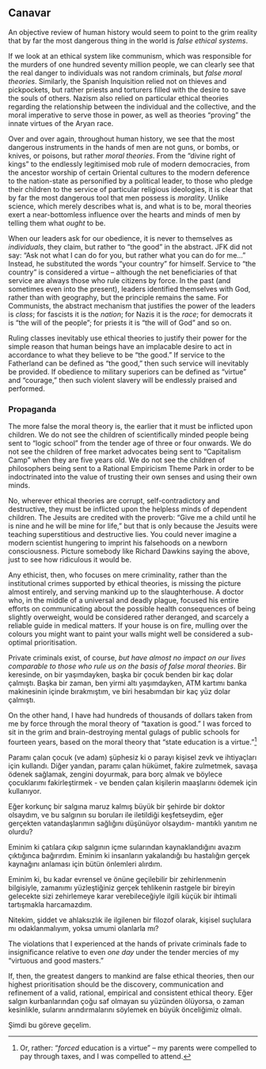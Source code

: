 ## Canavar

An objective review of human history would seem to point to the grim reality that by far the most dangerous thing in the world is *false ethical systems*.

If we look at an ethical system like communism, which was responsible for the murders of one hundred seventy million people, we can clearly see that the real danger to individuals was not random criminals, but *false moral theories*. Similarly, the Spanish Inquisition relied not on thieves and pickpockets, but rather priests and torturers filled with the desire to save the souls of others. Nazism also relied on particular ethical theories regarding the relationship between the individual and the collective, and the moral imperative to serve those in power, as well as theories “proving” the innate virtues of the Aryan race.

Over and over again, throughout human history, we see that the most dangerous instruments in the hands of men are not guns, or bombs, or knives, or poisons, but rather *moral theories*. From the “divine right of kings” to the endlessly legitimised mob rule of modern democracies, from the ancestor worship of certain Oriental cultures to the modern deference to the nation-state as personified by a political leader, to those who pledge their children to the service of particular religious ideologies, it is clear that by far the most dangerous tool that men possess is *morality*. Unlike science, which merely describes what is, and what is to be, moral theories exert a near-bottomless influence over the hearts and minds of men by telling them what *ought* to be.

When our leaders ask for our obedience, it is never to themselves as *individuals*, they claim, but rather to “the good” in the abstract. JFK did not say: “Ask not what I can do for you, but rather what you can do for me...” Instead, he substituted the words “your country” for himself. Service to “the country” is considered a virtue – although the net beneficiaries of that service are always those who rule citizens by force. In the past (and sometimes even into the present), leaders identified themselves with God, rather than with geography, but the principle remains the same. For Communists, the abstract mechanism that justifies the power of the leaders is *class*; for fascists it is the *nation*; for Nazis it is the *race*; for democrats it is “the will of the people”; for priests it is “the will of God” and so on.

Ruling classes inevitably use ethical theories to justify their power for the simple reason that human beings have an implacable desire to act in accordance to what they believe to be “the good.” If service to the Fatherland can be defined as “the good,” then such service will inevitably be provided. If obedience to military superiors can be defined as “virtue” and “courage,” then such violent slavery will be endlessly praised and performed.

### Propaganda

The more false the moral theory is, the earlier that it must be inflicted upon children. We do not see the children of scientifically minded people being sent to “logic school” from the tender age of three or four onwards. We do not see the children of free market advocates being sent to “Capitalism Camp” when they are five years old. We do not see the children of philosophers being sent to a Rational Empiricism Theme Park in order to be indoctrinated into the value of trusting their own senses and using their own minds.

No, wherever ethical theories are corrupt, self-contradictory and destructive, they must be inflicted upon the helpless minds of dependent children. The Jesuits are credited with the proverb: “Give me a child until he is nine and he will be mine for life,” but that is only because the Jesuits were teaching superstitious and destructive lies. You could never imagine a modern scientist hungering to imprint his falsehoods on a newborn consciousness. Picture somebody like Richard Dawkins saying the above, just to see how ridiculous it would be.

Any ethicist, then, who focuses on mere criminality, rather than the institutional crimes supported by ethical theories, is missing the picture almost entirely, and serving mankind up to the slaughterhouse. A doctor who, in the middle of a universal and deadly plague, focused his entire efforts on communicating about the possible health consequences of being slightly overweight, would be considered rather deranged, and scarcely a reliable guide in medical matters. If your house is on fire, mulling over the colours you might want to paint your walls might well be considered a sub-optimal prioritisation.

Private criminals exist, of course, *but have almost no impact on our lives comparable to those who rule us on the basis of false moral theories*. Bir keresinde, on bir yaşımdayken, başka bir çocuk benden bir kaç dolar çalmıştı. Başka bir zaman, ben yirmi altı yaşımdayken, ATM kartımı banka makinesinin içinde bırakmıştım, ve biri hesabımdan bir kaç yüz dolar çalmıştı.

On the other hand, I have had hundreds of thousands of dollars taken from me by force through the moral theory of “taxation is good.” I was forced to sit in the grim and brain-destroying mental gulags of public schools for fourteen years, based on the moral theory that “state education is a virtue.”[^12]

Paramı çalan çocuk (ve adam) şüphesiz ki o parayı kişisel zevk ve ihtiyaçları için kullandı. Diğer yandan, paramı çalan hükümet, fakire zulmetmek, savaşa ödenek sağlamak, zengini doyurmak, para borç almak ve böylece çocuklarımı fakirleştirmek - ve benden çalan kişilerin maaşlarını ödemek için kullanıyor.

Eğer korkunç bir salgına maruz kalmış büyük bir şehirde bir doktor olsaydım, ve bu salgının su boruları ile iletildiği keşfetseydim, eğer gerçekten vatandaşlarımın sağlığını düşünüyor olsaydım- mantıklı yanıtım ne olurdu?

Eminim ki çatılara çıkıp salgının içme sularından kaynaklandığını avazım çıktığınca bağırırdım. Eminim ki insanların yakalandığı bu hastalığın gerçek kaynağını anlaması için bütün önlemleri alırdım.

Eminim ki, bu kadar evrensel ve önüne geçilebilir bir zehirlenmenin bilgisiyle, zamanımı yüzleştiğiniz gerçek tehlikenin rastgele bir bireyin gelecekte sizi zehirlemeye karar verebileceğiyle ilgili küçük bir ihtimali tartışmakla harcamazdım.

Nitekim, şiddet ve ahlaksızlık ile ilgilenen bir filozof olarak, kişisel suçlulara mı odaklanmalıyım, yoksa umumi olanlarla mı?

The violations that I experienced at the hands of private criminals fade to insignificance relative to even *one day* under the tender mercies of my “virtuous and good masters.”

If, then, the greatest dangers to mankind are false ethical theories, then our highest prioritisation should be the discovery, communication and refinement of a valid, rational, empirical and consistent ethical theory. Eğer salgın kurbanlarından çoğu saf olmayan su yüzünden ölüyorsa, o zaman kesinlikle, sularını arındırmalarını söylemek en büyük önceliğimiz olmalı.

Şimdi bu göreve geçelim.

[^12]: Or, rather: “*forced* education is a virtue” – my parents were compelled to pay through taxes, and I was compelled to attend.